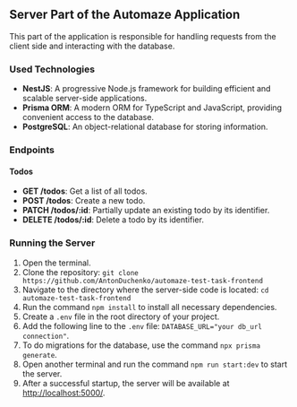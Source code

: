 ## Server Part of the Automaze Application

This part of the application is responsible for handling requests from the client side and interacting with the database.

### Used Technologies

- **NestJS**: A progressive Node.js framework for building efficient and scalable server-side applications.
- **Prisma ORM**: A modern ORM for TypeScript and JavaScript, providing convenient access to the database.
- **PostgreSQL**: An object-relational database for storing information.

### Endpoints

#### Todos

- **GET /todos**: Get a list of all todos.
- **POST /todos**: Create a new todo.
- **PATCH /todos/:id**: Partially update an existing todo by its identifier.
- **DELETE /todos/:id**: Delete a todo by its identifier.

### Running the Server

1. Open the terminal.
2. Clone the repository: `git clone https://github.com/AntonDuchenko/automaze-test-task-frontend`
3. Navigate to the directory where the server-side code is located: `cd automaze-test-task-frontend`
4. Run the command `npm install` to install all necessary dependencies.
5. Create a `.env` file in the root directory of your project.
6. Add the following line to the `.env` file: `DATABASE_URL="your db_url connection"`.
7. To do migrations for the database, use the command `npx prisma generate`.
8. Open another terminal and run the command `npm run start:dev` to start the server.
9. After a successful startup, the server will be available at [http://localhost:5000/](http://localhost:5000/).
